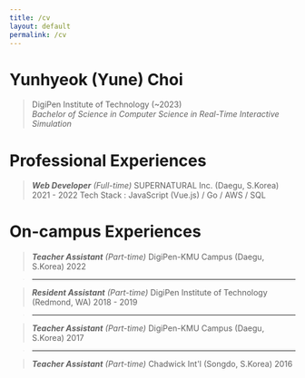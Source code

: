 ```yaml
---
title: /cv
layout: default
permalink: /cv
---
```


# Yunhyeok (Yune) Choi
>DigiPen Institute of Technology (~2023)<br />*Bachelor of Science in Computer Science in Real-Time Interactive Simulation*

# Professional Experiences
> ***Web Developer*** *(Full-time)*
SUPERNATURAL Inc. (Daegu, S.Korea)
2021 - 2022
Tech Stack : JavaScript (Vue.js) / Go / AWS / SQL

# On-campus Experiences
> ***Teacher Assistant*** *(Part-time)*
DigiPen-KMU Campus (Daegu, S.Korea)
2022

> ***

> ***Resident Assistant*** *(Part-time)*
DigiPen Institute of Technology (Redmond, WA)
2018 - 2019

> ***

> ***Teacher Assistant*** *(Part-time)*
DigiPen-KMU Campus (Daegu, S.Korea)
2017

> ***

> ***Teacher Assistant*** *(Part-time)*
Chadwick Int'l (Songdo, S.Korea)
2016